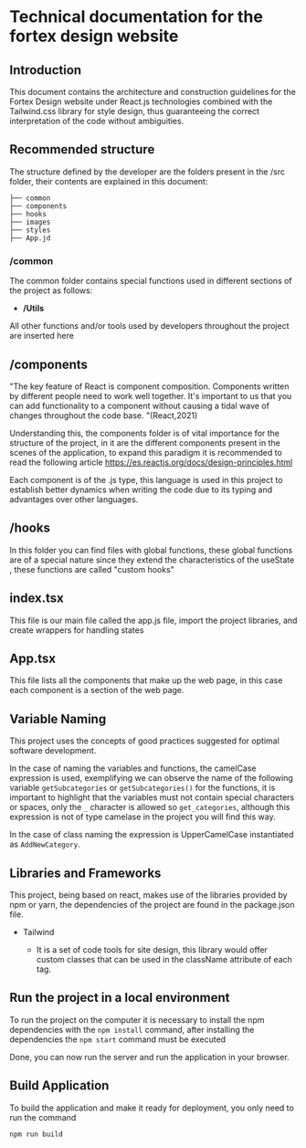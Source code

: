 # Technical documentation for the fortex design website


## Introduction 

This document contains the architecture and construction guidelines for the Fortex Design website under React.js technologies combined with the Tailwind.css library for style design, thus guaranteeing the correct interpretation of the code without ambiguities.


## Recommended structure

The structure defined by the developer are the folders present in the /src folder, their contents are explained in this document:   

```
├── common
├── components  
├── hooks 
├── images 
├── styles 
├── App.jd
```

### /common

The common folder contains special functions used in different sections of the project as follows:
  
- **/Utils**
  
 
All other functions and/or tools used by developers throughout the project are inserted here

## /components

"The key feature of React is component composition. Components written by different people need to work well together. It's important to us that you can add functionality to a component without causing a tidal wave of changes throughout the code base. "(React,2021)

Understanding this, the components folder is of vital importance for the structure of the project, in it are the different components present in the scenes of the application, to expand this paradigm it is recommended to read the following article
https://es.reactjs.org/docs/design-principles.html

Each component is of the .js type, this language is used in this project to establish better dynamics when writing the code due to its typing and advantages over other languages.


## /hooks

In this folder you can find files with global functions, these global functions are of a special nature since they extend the characteristics of the useState , these functions are called "custom hooks"

## index.tsx

This file is our main file called the app.js file, import the project libraries, and create wrappers for handling states

## App.tsx

This file lists all the components that make up the web page, in this case each component is a section of the web page.


## Variable Naming

This project uses the concepts of good practices suggested for optimal software development.

In the case of naming the variables and functions, the camelCase expression is used, exemplifying we can observe the name of the following variable `getSubcategories` or `getSubcategories()` for the functions, it is important to highlight that the variables must not contain special characters or spaces, only the `_` character is allowed so `get_categories`, although this expression is not of type camelase in the project you will find this way.

In the case of class naming the expression is UpperCamelCase instantiated as `AddNewCategory`.

## Libraries and Frameworks

This project, being based on react, makes use of the libraries provided by npm or yarn, the dependencies of the project are found in the package.json file.
   

- Tailwind 

  - It is a set of code tools for site design, this library would offer custom classes that can be used in the className attribute of each tag.
## Run the project in a local environment

To run the project on the computer it is necessary to install the npm dependencies with the `npm install` command, after installing the dependencies the `npm start` command must be executed

Done, you can now run the server and run the application in your browser.

## Build Application

To build the application and make it ready for deployment, you only need to run the command
```
npm run build
```
